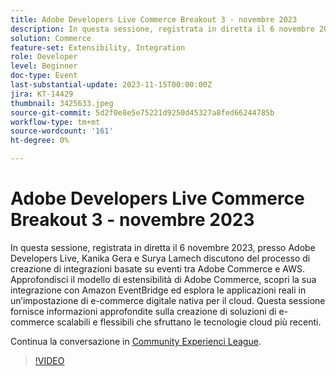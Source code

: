 ```yaml
---
title: Adobe Developers Live Commerce Breakout 3 - novembre 2023
description: In questa sessione, registrata in diretta il 6 novembre 2023, presso Adobe Developers Live, Kanika Gera e Surya Lamech discutono del processo di creazione di integrazioni basate su eventi tra Adobe Commerce e AWS. Approfondisci il modello di estensibilità di Adobe Commerce, scopri la sua integrazione con Amazon EventBridge ed esplora le applicazioni reali in un’impostazione di e-commerce digitale nativa per il cloud. Questa sessione fornisce informazioni approfondite sulla creazione di soluzioni di e-commerce scalabili e flessibili che sfruttano le tecnologie cloud più recenti.
solution: Commerce
feature-set: Extensibility, Integration
role: Developer
level: Beginner
doc-type: Event
last-substantial-update: 2023-11-15T00:00:00Z
jira: KT-14429
thumbnail: 3425633.jpeg
source-git-commit: 5d2f0e8e5e75221d9250d45327a8fed66244785b
workflow-type: tm+mt
source-wordcount: '161'
ht-degree: 0%

---
```



# Adobe Developers Live Commerce Breakout 3 - novembre 2023

In questa sessione, registrata in diretta il 6 novembre 2023, presso Adobe Developers Live, Kanika Gera e Surya Lamech discutono del processo di creazione di integrazioni basate su eventi tra Adobe Commerce e AWS. Approfondisci il modello di estensibilità di Adobe Commerce, scopri la sua integrazione con Amazon EventBridge ed esplora le applicazioni reali in un’impostazione di e-commerce digitale nativa per il cloud. Questa sessione fornisce informazioni approfondite sulla creazione di soluzioni di e-commerce scalabili e flessibili che sfruttano le tecnologie cloud più recenti.

Continua la conversazione in [Community Experienci League](https://adobe.ly/3ts1NW5).

>[!VIDEO](https://video.tv.adobe.com/v/3425633/?learn=on)